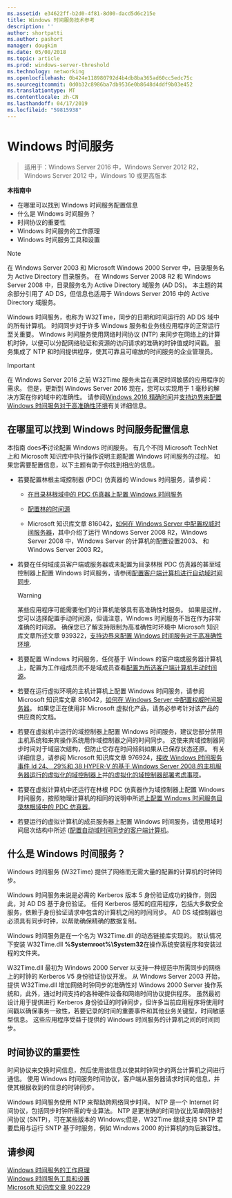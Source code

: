 ```yaml
---
ms.assetid: e34622ff-b2d0-4f81-8d00-dacd5d6c215e
title: Windows 时间服务技术参考
description: ''
author: shortpatti
ms.author: pashort
manager: dougkim
ms.date: 05/08/2018
ms.topic: article
ms.prod: windows-server-threshold
ms.technology: networking
ms.openlocfilehash: 0b424e118980792d4b4db8ba365ad60cc5edc75c
ms.sourcegitcommit: 0d0b32c8986ba7db9536e0b8648d4ddf9b03e452
ms.translationtype: MT
ms.contentlocale: zh-CN
ms.lasthandoff: 04/17/2019
ms.locfileid: "59815938"
---
```

# <a name="windows-time-service"></a>Windows 时间服务

>适用于：Windows Server 2016 中，Windows Server 2012 R2，Windows Server 2012 中，Windows 10 或更高版本


**本指南中**  
  
* 在哪里可以找到 Windows 时间服务配置信息  
* 什么是 Windows 时间服务？  
* 时间协议的重要性  
* Windows 时间服务的工作原理   
* Windows 时间服务工具和设置  
  
> [!NOTE]  
> 在 Windows Server 2003 和 Microsoft Windows 2000 Server 中，目录服务名为 Active Directory 目录服务。 在 Windows Server 2008 R2 和 Windows Server 2008 中，目录服务名为 Active Directory 域服务 (AD DS)。 本主题的其余部分引用了 AD DS，但信息也适用于 Windows Server 2016 中的 Active Directory 域服务。  
  
Windows 时间服务，也称为 W32Time，同步的日期和时间运行的 AD DS 域中的所有计算机。 时间同步对于许多 Windows 服务和业务线应用程序的正常运行至关重要。 Windows 时间服务使用网络时间协议 (NTP) 来同步在网络上的计算机时钟，以便可以分配网络验证和资源的访问请求的准确的时钟值或时间戳。 服务集成了 NTP 和时间提供程序，使其可靠且可缩放的时间服务的企业管理员。
  
> [!IMPORTANT]  
> 在 Windows Server 2016 之前 W32Time 服务未旨在满足时间敏感的应用程序的需求。  但是，更新到 Windows Server 2016 现在，您可以实现用于 1 毫秒的解决方案在你的域中的准确性。  请参阅[Windows 2016 精确时间](accurate-time.md)并[支持边界来配置 Windows 时间服务对于高准确性环境](support-boundary.md)有关详细信息。  
  
## <a name="BKMK_Config"></a>在哪里可以找到 Windows 时间服务配置信息  
本指南 does**不**讨论配置 Windows 时间服务。 有几个不同 Microsoft TechNet 上和 Microsoft 知识库中执行操作说明主题配置 Windows 时间服务的过程。 如果您需要配置信息，以下主题有助于你找到相应的信息。  
  
-   若要配置林根主域控制器 (PDC) 仿真器的 Windows 时间服务，请参阅：  
  
    -   [在目录林根域中的 PDC 仿真器上配置 Windows 时间服务](https://docs.microsoft.com/previous-versions/windows/it-pro/windows-server-2008-R2-and-2008/cc731191%28v=ws.10%29) 
  
    -   [配置林的时间源](https://docs.microsoft.com/previous-versions/windows/it-pro/windows-server-2008-r2-and-2008/cc794823%28v%3dws.10%29) 
  
    -   Microsoft 知识库文章 816042，[如何在 Windows Server 中配置权威时间服务器](https://go.microsoft.com/fwlink/?LinkID=60402)，其中介绍了运行 Windows Server 2008 R2，Windows Server 2008 中，Windows Server 的计算机的配置设置2003、 和 Windows Server 2003 R2。  
  
-   若要在任何域成员客户端或服务器或未配置为目录林根 PDC 仿真器的甚至域控制器上配置 Windows 时间服务，请参阅[配置客户端计算机进行自动域时间同步](https://docs.microsoft.com/previous-versions/windows/it-pro/windows-server-2008-r2-and-2008/cc816884%28v%3dws.10%29).  
  
    > [!WARNING]  
    > 某些应用程序可能需要他们的计算机能够具有高准确性时服务。 如果是这样，您可以选择配置手动时间源，但请注意，Windows 时间服务不旨在作为非常准确的时间源。 确保您已了解支持限制为高准确性时环境中 Microsoft 知识库文章所述文章 939322，[支持边界来配置 Windows 时间服务对于高准确性环境](support-boundary.md).  
  
-   若要配置 Windows 时间服务，任何基于 Windows 的客户端或服务器计算机上，配置为工作组成员而不是域成员查看[配置为所选客户端计算机手动时间源](https://docs.microsoft.com/previous-versions/windows/it-pro/windows-server-2008-r2-and-2008/cc816656%28v%3dws.10%29)。  
  
-   若要在运行虚拟环境的主机计算机上配置 Windows 时间服务，请参阅 Microsoft 知识库文章 816042，[如何在 Windows Server 中配置权威时间服务器](https://go.microsoft.com/fwlink/?LinkID=60402)。 如果您正在使用非 Microsoft 虚拟化产品，请务必参考针对该产品的供应商的文档。  
  
-   若要在虚拟机中运行的域控制器上配置 Windows 时间服务，建议您部分禁用主机系统和来宾操作系统用作域控制器之间的时间同步。 这使来宾域控制器同步时间对于域层次结构，但防止它存在时间倾斜如果从已保存状态还原。 有关详细信息，请参阅 Microsoft 知识库文章 976924，[接收 Windows 时间服务事件 Id 24、 29%和 38 HYPER-V 的基于 Windows Server 2008 的主机服务器运行的虚拟化的域控制器上](https://go.microsoft.com/fwlink/?LinkID=192236)并[的虚拟化的域控制器部署考虑事项](https://go.microsoft.com/fwlink/?LinkID=192235)。  
  
-   若要在虚拟计算机中还运行在林根 PDC 仿真器作为域控制器上配置 Windows 时间服务，按照物理计算机的相同的说明中所述[上配置 Windows 时间服务目录林根域中的 PDC 仿真器](https://docs.microsoft.com/previous-versions/windows/it-pro/windows-server-2008-R2-and-2008/cc731191%28v=ws.10%29)。  
  
-   若要运行的虚拟计算机的成员服务器上配置 Windows 时间服务，请使用域时间层次结构中所述 ([配置自动域时间同步的客户端计算机](https://docs.microsoft.com/previous-versions/windows/it-pro/windows-server-2008-r2-and-2008/cc816884%28v%3dws.10%29)。  
  
## <a name="BKMK_WTS"></a>什么是 Windows 时间服务？  
Windows 时间服务 (W32Time) 提供了网络而无需大量的配置的计算机的时钟同步。  
  
Windows 时间服务来说是必需的 Kerberos 版本 5 身份验证成功的操作，则因此，对 AD DS 基于身份验证。 任何 Kerberos 感知的应用程序，包括大多数安全服务，依赖于身份验证请求中包含的计算机之间的时间同步。 AD DS 域控制器也必须具有同步时钟，以帮助确保精确的数据复制。  
  
Windows 时间服务是在一个名为 W32Time.dll 的动态链接库实现的。 默认情况下安装 W32Time.dll **%Systemroot%\System32**在操作系统安装程序和安装过程的文件夹。  
  
W32Time.dll 最初为 Windows 2000 Server 以支持一种规范中所需同步的网络上的时钟的 Kerberos V5 身份验证协议开发。 从 Windows Server 2003 开始，提供 W32Time.dll 增加网络时钟同步的准确性对 Windows 2000 Server 操作系统和，此外，通过时间支持的各种硬件设备和网络时间协议提供程序。 虽然最初设计用于提供进行 Kerberos 身份验证的时钟同步，但许多当前应用程序将使用时间戳以确保事务一致性，若要记录的时间的重要事件和其他业务关键型，时间敏感型信息。 这些应用程序受益于提供的 Windows 时间服务的计算机之间的时间同步。  
  
## <a name="BKMK_TimeProtocols"></a>时间协议的重要性  
时间协议来交换时间信息，然后使用该信息以使其时钟同步的两台计算机之间进行通信。 使用 Windows 时间服务时间协议，客户端从服务器请求时间的信息，并使其根据收到的信息的时钟同步。  
  
Windows 时间服务使用 NTP 来帮助跨网络同步时间。 NTP 是一个 Internet 时间协议，包括同步时钟所需的专业算法。 NTP 是更准确的时间协议比简单网络时间协议 (SNTP)，可在某些版本的 Windows;但是，W32Time 继续支持 SNTP 若要启用与运行 SNTP 基于时服务，例如 Windows 2000 的计算机的向后兼容性。  
  
## <a name="see-also"></a>请参阅  
[Windows 时间服务的工作原理](How-the-Windows-Time-Service-Works.md)  
[Windows 时间服务工具和设置](Windows-Time-Service-Tools-and-Settings.md)  
[Microsoft 知识库文章 902229](https://go.microsoft.com/fwlink/?LinkId=186066)